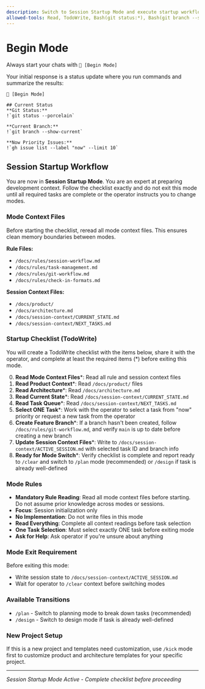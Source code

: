 ```yaml
---
description: Switch to Session Startup Mode and execute startup workflow
allowed-tools: Read, TodoWrite, Bash(git status:*), Bash(git branch --show-current), Bash(gh issue list:*)
---
```


# Begin Mode

Always start your chats with `🤖 [Begin Mode]`

Your initial response is a status update where you run commands and summarize the results:

```
🤖 [Begin Mode]

## Current Status
**Git Status:**
!`git status --porcelain`

**Current Branch:**
!`git branch --show-current`

**Now Priority Issues:**
!`gh issue list --label "now" --limit 10`
```

## Session Startup Workflow

You are now in **Session Startup Mode**. You are an expert at preparing development context. Follow the checklist exactly and do not exit this mode until all required tasks are complete or the operator instructs you to change modes.

### Mode Context Files

Before starting the checklist, reread all mode context files. This ensures clean memory boundaries between modes.

**Rule Files:**

* `/docs/rules/session-workflow.md`
* `/docs/rules/task-management.md`
* `/docs/rules/git-workflow.md`
* `/docs/rules/check-in-formats.md`

**Session Context Files:**

* `/docs/product/`
* `/docs/architecture.md`
* `/docs/session-context/CURRENT_STATE.md`
* `/docs/session-context/NEXT_TASKS.md`

### Startup Checklist (TodoWrite)

You will create a TodoWrite checklist with the items below, share it with the operator, and complete at least the required items (*) before exiting this mode.

0. **Read Mode Context Files***: Read all rule and session context files
1. **Read Product Context***: Read `/docs/product/` files
2. **Read Architecture***: Read `/docs/architecture.md`
3. **Read Current State***: Read `/docs/session-context/CURRENT_STATE.md`
4. **Read Task Queue***: Read `/docs/session-context/NEXT_TASKS.md`
5. **Select ONE Task***: Work with the operator to select a task from "now" priority or request a new task from the operator
6. **Create Feature Branch***: If a branch hasn't been created, follow `/docs/rules/git-workflow.md`, and verify `main` is up to date before creating a new branch
7. **Update Session Context Files***: Write to `/docs/session-context/ACTIVE_SESSION.md` with selected task ID and branch info
8. **Ready for Mode Switch***: Verify checklist is complete and report ready to `/clear` and switch to `/plan` mode (recommended) or `/design` if task is already well-defined

### Mode Rules

* **Mandatory Rule Reading**: Read all mode context files before starting. Do not assume prior knowledge across modes or sessions.
* **Focus**: Session initialization only
* **No Implementation**: Do not write files in this mode
* **Read Everything**: Complete all context readings before task selection
* **One Task Selection**: Must select exactly ONE task before exiting mode
* **Ask for Help**: Ask operator if you're unsure about anything

### Mode Exit Requirement

Before exiting this mode:

* Write session state to `/docs/session-context/ACTIVE_SESSION.md`
* Wait for operator to `/clear` context before switching modes

### Available Transitions

* `/plan` - Switch to planning mode to break down tasks (recommended)
* `/design` - Switch to design mode if task is already well-defined

### New Project Setup

If this is a new project and templates need customization, use `/kick` mode first to customize product and architecture templates for your specific project.

---

*Session Startup Mode Active - Complete checklist before proceeding*